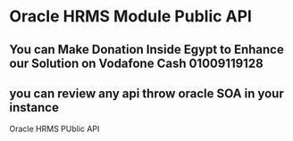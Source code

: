 # Oracle HRMS Module Public API  
## You can Make Donation Inside Egypt  to Enhance our Solution on Vodafone Cash  01009119128
## you can review any api throw oracle SOA in your instance
Oracle HRMS PUblic  API
